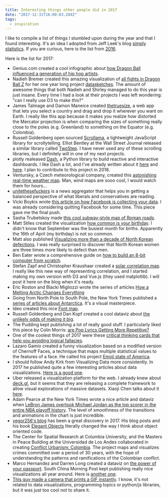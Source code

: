 ```yaml
---
title: Interesting things other people did in 2017
date: "2017-12-31T16:00:03.284Z"
tags:
  - inspiration
---
```


I like to compile a list of things I stumbled upon during the year and that I found interesting. It's an idea I adopted from Jeff Leek's blog [simply statistics](https://simplystatistics.org/). If you are curious, here is the list from [2016](https://www.giacomodebidda.com/interesting-things-other-people-did-in-2016/).

Here is the list for 2017:

* Genius.com created a cool infographic about [how Dragon Ball influenced a generation of hip hop artists](https://genius.com/a/infographic-how-dragon-ball-influenced-a-generation-of-hip-hop-artists).
* Nadieh Bremer created this amazing visualization of [all fights in Dragon Ball Z](http://www.datasketch.es/january/code/nadieh/) for her one year long project [datasketches](http://www.datasketch.es). The amount of awesome things that both Nadieh and Shirley managed to do this year is just insane. Every time I had a look at their projects I was left wondering: "can I really use D3 to make _this_?"
* James Talmage and Damon Maneice created [thetruesize](https://thetruesize.com), a web app that lets you select a country and drag and drop it wherever you want on Earth. I really like this app because it makes you realize how distorted the Mercator projection is when comparing the sizes of something really close to the poles (e.g. Greenland) to something on the Equator (e.g. Colombia).
* Russell Goldenberg open sourced [Scrollama](https://pudding.cool/process/introducing-scrollama/), a lightweight JavaScript library for scrollytelling. Elliot Bentley at the Wall Street Journal released a similar library called [TwoStep](https://wsj.github.io/two-step/). I have never used any of these scrolling libraries, but I definitely will in one of my next projects.
* plotly realeased [Dash](https://plot.ly/products/dash/), a Python library to build reactive and interactive dashboards. I like Dash a lot, and I've already written about it [here](https://www.giacomodebidda.com/visualize-earthquakes-with-plotly-dash/) and [here](https://www.giacomodebidda.com/reactive-dashboards-with-plotly-dash/). I plan to contribute to this project in 2018.
* Ventursky, a Czech meteorological company, created this [astonishing real-time weather map](https://www.ventusky.com). Man, wind maps are sooo cool, I would watch them for hours...
* [unitethesefuckers](http://unitethesefuckers.com/) is a news aggregator that helps you in getting a balanced perspective of what liberals and conservatives are reading.
* Vicki Boykis wrote [this article on how Facebook is collecting your data](http://veekaybee.github.io/2017/02/01/facebook-is-collecting-this/). I was already considering quitting Facebook for some time. This piece gave me the final push.
* Sasha Trubetskoy made [this cool subway-style map of Roman roads](http://sashat.me/2017/06/03/roman-roads/?utm_source=hackernewsletter&utm_medium=email&utm_term=fav).
* Matt Stiles created the visualization [how common is your birthday](http://thedailyviz.com/2016/09/17/how-common-is-your-birthday-dailyviz/). I didn't know that September was the busiest month for births. Apparently the 16th of April (my birthday) is not so common.
* Matt also published [Visualizing more than a decade of North Korean defections](http://thedailyviz.com/2017/12/22/visualizing-more-than-a-decade-of-north-korean-defections/). I was really surprised to discover that North Korean women are three times more likely to defect than men.
* Ben Eater wrote a comprehensive guide on [how to build an 8-bit computer from scratch](https://eater.net/?utm_source=hackernewsletter&utm_medium=email&utm_term=fav).
* Stefan Zapf and Christopher Kraushaar created a [solar correlation map](https://www.oreilly.com/learning/a-new-visualization-to-beautifully-explore-correlations?imm_mid=0ed213&cmp=em-data-na-na-newsltr_20170208). I really like this new way of representing correlation, and I started making my own version with D3 and Vue.js (they used matplotlib). I will post it here on the blog when it's ready.
* Eric Roston and Blacki Migliozzi wrote the series of articles [How a Melting Arctic Changes Everything](https://www.bloomberg.com/graphics/2017-arctic/)
* Going from North Pole to South Pole, the New York Times published a [series of articles about Antarctica](https://www.nytimes.com/interactive/2017/05/18/climate/antarctica-ice-melt-climate-change.html?_r=0). It's a visual masterpiece.
* Ideo created this nice [Font map](http://fontmap.ideo.com/).
* Russell Goldenberg and Dan Kopf created a cool dataviz about [the unlikely odds of making it big](https://pudding.cool/2017/01/making-it-big/).
* The Pudding kept publishing a lot of really good stuff. I particularly liked this piece by Colin Morris: [are Pop Lyrics Getting More Repetitive?](https://pudding.cool/2017/05/song-repetition/)
* One of the coolest things of 2017 were these [critical thinking cards that help you avoiding logical fallacies](https://yourlogicalfallacyis.com/).
* Lazaro Gamio created a funny visualization based on a modified version of Chernoff Faces, a technique that maps multiple statistical values to the features of a face. He called his project [Emoji state of America](https://www.axios.com/an-emoji-built-from-data-for-every-state-2408885674.html).
* I should follow Andy Kirk from Visualizing Data more consistently. In 2017 he published quite a few interesting articles about data visualizations. [Here is a good one](http://www.visualisingdata.com/2017/07/10-significant-visualisation-developments-january-june-2017/).
* Uber released a visualization platform for the web. I already knew about [deck.gl](http://deck.gl/), but it seems that they are releasing a complete framework to allow visual explorations of massive datasets. Xiaoji Chen talks about it [here](https://eng.uber.com/atg-dataviz/).
* Adam Pearce at the New York Times wrote a nice article and dataviz when [LeBron James overtook Michael Jordan as the top scorer in the entire NBA playoff history](https://www.nytimes.com/interactive/2017/05/25/sports/basketball/lebron-career-playoff-points-record.html). The level of smoothness of the transitions and animations in the chart is just incredible.
* [yegor256's blog](http://www.yegor256.com/best.html) has been a great discovery in 2017. His blog posts and his book [Elegant Objects](http://www.yegor256.com/elegant-objects.html) literally changed the way I think about object oriented code.
* The Center for Spatial Research at Columbia University, and the Masters in Peace Building at the Universidad de Los Andes collaborated in creating [Conflict Urbanism: Colombia](https://centerforspatialresearch.github.io/colombia_site/). The project maps and visualizes crimes committed over a period of 30 years, with the hope of understanding the patterns and ramifications of the Colombian conflict.
* Marco Hernandez and Darren Long created a dataviz on [the power of your passport](http://multimedia.scmp.com/culture/article/passportIndex/). South China Morning Post kept publishing really nice visualizations all year around. Here is [another one](http://multimedia.scmp.com/news/china/article/One-Belt-One-Road/europe.html).
* [This guy made a camera that prints a GIF instantly](https://imgur.com/gallery/CG9w4?utm_source=hackernewsletter&utm_medium=email&utm_term=fav). I know, it's not related to data visualizations, programming topics or python/js libraries, but it was just too cool not to share it.
